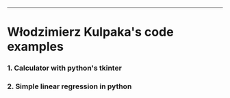 ***
# Włodzimierz Kulpaka's code examples
### **1. Calculator with python's tkinter**
### **2. Simple linear regression in python**
